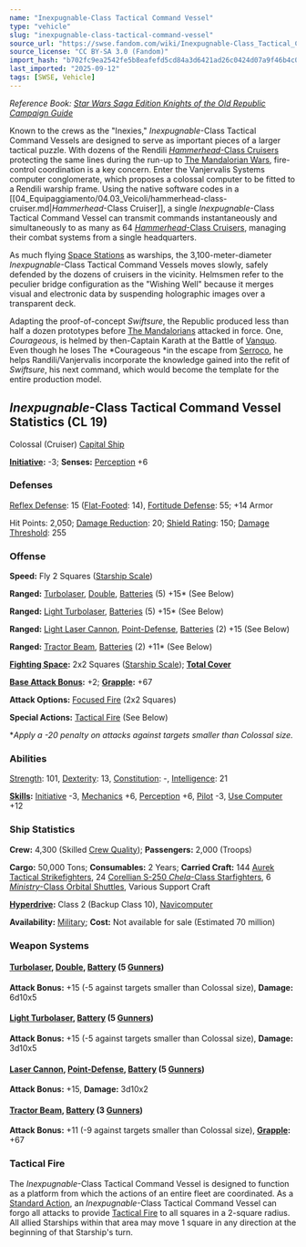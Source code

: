```yaml
---
name: "Inexpugnable-Class Tactical Command Vessel"
type: "vehicle"
slug: "inexpugnable-class-tactical-command-vessel"
source_url: "https://swse.fandom.com/wiki/Inexpugnable-Class_Tactical_Command_Vessel"
source_license: "CC BY-SA 3.0 (Fandom)"
import_hash: "b702fc9ea2542fe5b8eafefd5cd84a3d6421ad26c0424d07a9f46b4c05c63a4c"
last_imported: "2025-09-12"
tags: [SWSE, Vehicle]
---
```

*Reference Book: [Star Wars Saga Edition Knights of the Old Republic Campaign Guide](https://swse.fandom.com/wiki/Star_Wars_Saga_Edition_Knights_of_the_Old_Republic_Campaign_Guide)*

Known to the crews as the "Inexies," *Inexpugnable*-Class Tactical Command Vessels are designed to serve as important pieces of a larger tactical puzzle. With dozens of the Rendili [*Hammerhead*-Class Cruisers](https://swse.fandom.com/wiki/Hammerhead-Class_Cruisers) protecting the same lines during the run-up to [The Mandalorian Wars](https://swse.fandom.com/wiki/The_Mandalorian_Wars), fire-control coordination is a key concern. Enter the Vanjervalis Systems computer conglomerate, which proposes a colossal computer to be fitted to a Rendili warship frame. Using the native software codes in a [[04_Equipaggiamento/04.03_Veicoli/hammerhead-class-cruiser.md|*Hammerhead*-Class Cruiser]], a single *Inexpugnable*-Class Tactical Command Vessel can transmit commands instantaneously and simultaneously to as many as 64 [*Hammerhead*-Class Cruisers](https://swse.fandom.com/wiki/Hammerhead-Class_Cruisers), managing their combat systems from a single headquarters.

As much flying [Space Stations](https://swse.fandom.com/wiki/Space_Stations) as warships, the 3,100-meter-diameter *Inexpugnable*-Class Tactical Command Vessels moves slowly, safely defended by the dozens of cruisers in the vicinity. Helmsmen refer to the peculier bridge configuration as the "Wishing Well" because it merges visual and electronic data by suspending holographic images over a transparent deck.

Adapting the proof-of-concept *Swiftsure*, the Republic produced less than half a dozen prototypes before [The Mandalorians](https://swse.fandom.com/wiki/The_Mandalorians) attacked in force. One, *Courageous*, is helmed by then-Captain Karath at the Battle of [Vanquo](https://swse.fandom.com/wiki/Vanquo). Even though he loses The *Courageous *in the escape from [Serroco](https://swse.fandom.com/wiki/Serroco), he helps Randili/Vanjervalis incorporate the knowledge gained into the refit of *Swiftsure*, his next command, which would become the template for the entire production model.

## *Inexpugnable*-Class Tactical Command Vessel Statistics (CL 19)
Colossal (Cruiser) [Capital Ship](https://swse.fandom.com/wiki/Capital_Ship)

**[Initiative](https://swse.fandom.com/wiki/Initiative):** -3; **Senses:** [Perception](https://swse.fandom.com/wiki/Perception) +6
### Defenses
[Reflex Defense](https://swse.fandom.com/wiki/Reflex_Defense_(Vehicles)): 15 ([Flat-Footed](https://swse.fandom.com/wiki/Flat-Footed): 14), [Fortitude Defense](https://swse.fandom.com/wiki/Fortitude_Defense_(Vehicles)): 55; +14 Armor

Hit Points: 2,050; [Damage Reduction](https://swse.fandom.com/wiki/Damage_Reduction): 20; [Shield Rating](https://swse.fandom.com/wiki/Shield_Rating): 150; [Damage Threshold](https://swse.fandom.com/wiki/Damage_Threshold_(Vehicles)): 255
### Offense
**Speed:** Fly 2 Squares ([Starship Scale](https://swse.fandom.com/wiki/Starship_Scale))

**Ranged:** [Turbolaser](https://swse.fandom.com/wiki/Turbolaser), [Double](https://swse.fandom.com/wiki/Double), [Batteries](https://swse.fandom.com/wiki/Weapon_Batteries) (5) +15* (See Below)

**Ranged:** [Light Turbolaser](https://swse.fandom.com/wiki/Light_Turbolaser), [Batteries](https://swse.fandom.com/wiki/Weapon_Batteries) (5) +15* (See Below)

**Ranged:** [Light Laser Cannon](https://swse.fandom.com/wiki/Light_Laser_Cannon), [Point-Defense](https://swse.fandom.com/wiki/Point-Defense), [Batteries](https://swse.fandom.com/wiki/Weapon_Batteries) (2) +15 (See Below)

**Ranged:** [Tractor Beam](https://swse.fandom.com/wiki/Tractor_Beam), [Batteries](https://swse.fandom.com/wiki/Batteries) (2) +11* (See Below)

**[Fighting Space](https://swse.fandom.com/wiki/Fighting_Space):** 2x2 Squares ([Starship Scale](https://swse.fandom.com/wiki/Starship_Scale)); **[Total Cover](https://swse.fandom.com/wiki/Total_Cover)**

**[Base Attack Bonus](https://swse.fandom.com/wiki/Base_Attack_Bonus):** +2; **[Grapple](https://swse.fandom.com/wiki/Grapple):** +67

**Attack Options:** [Focused Fire](https://swse.fandom.com/wiki/Focused_Fire) (2x2 Squares)

**Special Actions:** [Tactical Fire](https://swse.fandom.com/wiki/Tactical_Fire) (See Below)

**Apply a -20 penalty on attacks against targets smaller than Colossal size.*
### Abilities
[Strength](https://swse.fandom.com/wiki/Strength): 101, [Dexterity](https://swse.fandom.com/wiki/Dexterity): 13, [Constitution](https://swse.fandom.com/wiki/Constitution): -, [Intelligence](https://swse.fandom.com/wiki/Intelligence): 21

**[Skills](https://swse.fandom.com/wiki/Skills):** [Initiative](https://swse.fandom.com/wiki/Initiative) -3, [Mechanics](https://swse.fandom.com/wiki/Mechanics) +6, [Perception](https://swse.fandom.com/wiki/Perception) +6, [Pilot](https://swse.fandom.com/wiki/Pilot) -3, [Use Computer](https://swse.fandom.com/wiki/Use_Computer) +12
### Ship Statistics
**Crew:** 4,300 (Skilled [Crew Quality](https://swse.fandom.com/wiki/Crew_Quality)); **Passengers:** 2,000 (Troops)

**Cargo:** 50,000 Tons; **Consumables:** 2 Years; **Carried Craft:** 144 [Aurek Tactical Strikefighters](https://swse.fandom.com/wiki/Aurek_Tactical_Strikefighters), 24 [Corellian S-250 *Chela*-Class Starfighters](https://swse.fandom.com/wiki/Corellian_S-250_Chela-Class_Starfighters), 6 [*Ministry*-Class Orbital Shuttles](https://swse.fandom.com/wiki/Ministry-Class_Orbital_Shuttles), Various Support Craft

**[Hyperdrive](https://swse.fandom.com/wiki/Hyperdrive):** Class 2 (Backup Class 10), [Navicomputer](https://swse.fandom.com/wiki/Navicomputer)

**Availability:** [Military](https://swse.fandom.com/wiki/Military); **Cost:** Not available for sale (Estimated 70 million)
### Weapon Systems
#### **[Turbolaser](https://swse.fandom.com/wiki/Turbolaser), [Double](https://swse.fandom.com/wiki/Double), [Battery](https://swse.fandom.com/wiki/Weapon_Batteries) (5 [Gunners](https://swse.fandom.com/wiki/Gunners))**
**Attack Bonus:** +15 (-5 against targets smaller than Colossal size), **Damage:** 6d10x5
#### **[Light Turbolaser](https://swse.fandom.com/wiki/Light_Turbolaser), [Battery](https://swse.fandom.com/wiki/Weapon_Batteries) (5 [Gunners](https://swse.fandom.com/wiki/Gunners))**
**Attack Bonus:** +15 (-5 against targets smaller than Colossal size), **Damage:** 3d10x5
#### **[Laser Cannon](https://swse.fandom.com/wiki/Laser_Cannon), [Point-Defense](https://swse.fandom.com/wiki/Point-Defense), [Battery](https://swse.fandom.com/wiki/Weapon_Batteries) (5 [Gunners](https://swse.fandom.com/wiki/Gunners))**
**Attack Bonus:** +15, **Damage:** 3d10x2
#### **[Tractor Beam](https://swse.fandom.com/wiki/Tractor_Beam), [Battery](https://swse.fandom.com/wiki/Weapon_Batteries) (3 [Gunners](https://swse.fandom.com/wiki/Gunners))**
**Attack Bonus:** +11 (-9 against targets smaller than Colossal size), **[Grapple](https://swse.fandom.com/wiki/Grapple):** +67
### Tactical Fire
The *Inexpugnable*-Class Tactical Command Vessel is designed to function as a platform from which the actions of an entire fleet are coordinated. As a [Standard Action](https://swse.fandom.com/wiki/Standard_Action), an *Inexpugnable*-Class Tactical Command Vessel can forgo all attacks to provide [Tactical Fire](https://swse.fandom.com/wiki/Tactical_Fire) to all squares in a 2-square radius. All allied Starships within that area may move 1 square in any direction at the beginning of that Starship's turn.